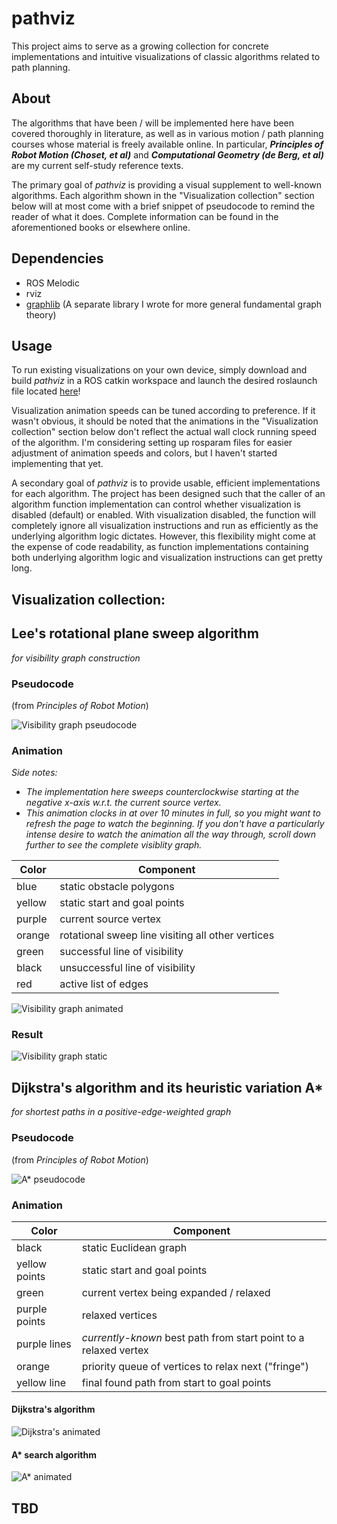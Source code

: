 # pathviz

This project aims to serve as a growing collection for concrete implementations and intuitive visualizations of classic algorithms related to path planning.

## About

The algorithms that have been / will be implemented here have been covered thoroughly in literature, as well as in various motion / path planning courses whose material is freely available online. In particular, ***Principles of Robot Motion (Choset, et al)*** and ***Computational Geometry (de Berg, et al)*** are my current self-study reference texts.

The primary goal of *pathviz* is providing a visual supplement to well-known algorithms. Each algorithm shown in the "Visualization collection" section below will at most come with a brief snippet of pseudocode to remind the reader of what it does. Complete information can be found in the aforementioned books or elsewhere online.

## Dependencies

- ROS Melodic
- rviz
- [graphlib](https://github.com/tedklin/back-to-basics/tree/master/algorithms/graphlib) (A separate library I wrote for more general fundamental graph theory)

## Usage

To run existing visualizations on your own device, simply download and build *pathviz* in a ROS catkin workspace and launch the desired roslaunch file located [here](https://github.com/tedklin/pathviz/tree/master/launch)!

Visualization animation speeds can be tuned according to preference. If it wasn't obvious, it should be noted that the animations in the "Visualization collection" section below don't reflect the actual wall clock running speed of the algorithm. I'm considering setting up rosparam files for easier adjustment of animation speeds and colors, but I haven't started implementing that yet.

A secondary goal of *pathviz* is to provide usable, efficient implementations for each algorithm. The project has been designed such that the caller of an algorithm function implementation can control whether visualization is disabled (default) or enabled. With visualization disabled, the function will completely ignore all visualization instructions and run as efficiently as the underlying algorithm logic dictates. However, this flexibility might come at the expense of code readability, as function implementations containing both underlying algorithm logic and visualization instructions can get pretty long.


## Visualization collection:

## Lee's rotational plane sweep algorithm

*for visibility graph construction*

### Pseudocode

(from *Principles of Robot Motion*)

![Visibility graph pseudocode](./media/visibility_graph_pseudocode.png)

### Animation

*Side notes:*
- *The implementation here sweeps counterclockwise starting at the negative x-axis w.r.t. the current source vertex.*
- *This animation clocks in at over 10 minutes in full, so you might want to refresh the page to watch the beginning. If you don't have a particularly intense desire to watch the animation all the way through, scroll down further to see the complete visiblity graph.*

| Color | Component |
| --- | --- |
| blue | static obstacle polygons |
| yellow | static start and goal points |
| purple | current source vertex |
| orange | rotational sweep line visiting all other vertices |
| green | successful line of visibility |
| black | unsuccessful line of visibility|
| red | active list of edges |

![Visibility graph animated](./media/visibility_graph_animated.gif)

### Result

![Visibility graph static](./media/visibility_graph_static.png)


## Dijkstra's algorithm and its heuristic variation A*

*for shortest paths in a positive-edge-weighted graph*

### Pseudocode

(from *Principles of Robot Motion*)

![A* pseudocode](./media/a_star_pseudocode.png)

### Animation

| Color | Component |
| --- | --- |
| black | static Euclidean graph |
| yellow points | static start and goal points |
| green | current vertex being expanded / relaxed |
| purple points | relaxed vertices |
| purple lines | *currently-known* best path from start point to a relaxed vertex |
| orange | priority queue of vertices to relax next ("fringe") |
| yellow line | final found path from start to goal points |

#### Dijkstra's algorithm

![Dijkstra's animated](./media/dijkstra_animated.gif)

#### A* search algorithm

![A* animated](./media/a_star_animated.gif)

## TBD
